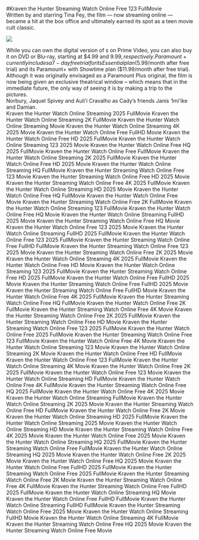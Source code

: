 #Kraven the Hunter Streaming Watch Online Free 123 FullMovie  
Written by and starring Tina Fey, the film — now streaming online — became a hit at the box office and ultimately earned its spot as a teen movie cult classic.  
  
[![](https://i.imgur.com/qSNzIqt.png)](https://movie.rssnews.media/SCDEDXx.php)  
  
While you can own the digital version of s on Prime Video, you can also buy it on DVD or Blu-ray, starting at $4.99 and $9.99, respectively.  
Paramount+ currently includes a 7-day free trial for its Essential plan ($5.99/month after free trial) and its Paramount+ with Showtime plan ($11.99/month after free trial).  
Although it was originally envisaged as a Paramount Plus original, the film is now being given an exclusive theatrical window – which means that in the immediate future, the only way of seeing it is by making a trip to the pictures.  
Norbury, Jaquel Spivey and Auli’i Cravalho as Cady’s friends Janis ‘Imi’ike and Damian.  
Kraven the Hunter Watch Online Streaming 2025 FullMovie
Kraven the Hunter Watch Online Streaming 2K FullMovie
Kraven the Hunter Watch Online Streaming Movie
Kraven the Hunter Watch Online Streaming 4K 2025 Movie
Kraven the Hunter Watch Online Free FullHD Movie
Kraven the Hunter Watch Online Free HD 2025 FullMovie
Kraven the Hunter Watch Online Streaming 123 2025 Movie
Kraven the Hunter Watch Online Free HQ 2025 FullMovie
Kraven the Hunter Watch Online Free FullMovie
Kraven the Hunter Watch Online Streaming 2K 2025 FullMovie
Kraven the Hunter Watch Online Free HD 2025 Movie
Kraven the Hunter Watch Online Streaming HQ FullMovie
Kraven the Hunter Streaming Watch Online Free 123 Movie
Kraven the Hunter Streaming Watch Online Free HD 2025 Movie
Kraven the Hunter Streaming Watch Online Free 4K 2025 FullMovie
Kraven the Hunter Watch Online Streaming HD 2025 Movie
Kraven the Hunter Watch Online Free HQ FullMovie
Kraven the Hunter Watch Online Free Movie
Kraven the Hunter Streaming Watch Online Free 2K FullMovie
Kraven the Hunter Watch Online Streaming 123 FullMovie
Kraven the Hunter Watch Online Free HQ Movie
Kraven the Hunter Watch Online Streaming FullHD 2025 Movie
Kraven the Hunter Streaming Watch Online Free HQ Movie
Kraven the Hunter Watch Online Free 123 2025 Movie
Kraven the Hunter Watch Online Streaming FullHD 2025 FullMovie
Kraven the Hunter Watch Online Free 123 2025 FullMovie
Kraven the Hunter Streaming Watch Online Free FullHD FullMovie
Kraven the Hunter Streaming Watch Online Free 123 2025 Movie
Kraven the Hunter Streaming Watch Online Free 2K 2025 Movie
Kraven the Hunter Watch Online Streaming 4K 2025 FullMovie
Kraven the Hunter Watch Online Free HD Movie
Kraven the Hunter Watch Online Streaming 123 2025 FullMovie
Kraven the Hunter Streaming Watch Online Free HD 2025 FullMovie
Kraven the Hunter Watch Online Free FullHD 2025 Movie
Kraven the Hunter Streaming Watch Online Free FullHD 2025 Movie
Kraven the Hunter Streaming Watch Online Free FullHD Movie
Kraven the Hunter Watch Online Free 4K 2025 FullMovie
Kraven the Hunter Streaming Watch Online Free HQ FullMovie
Kraven the Hunter Watch Online Free 2K FullMovie
Kraven the Hunter Streaming Watch Online Free 4K Movie
Kraven the Hunter Streaming Watch Online Free 2K 2025 FullMovie
Kraven the Hunter Streaming Watch Online Free HD Movie
Kraven the Hunter Streaming Watch Online Free 123 2025 FullMovie
Kraven the Hunter Watch Online Free 2025 FullMovie
Kraven the Hunter Streaming Watch Online Free 123 FullMovie
Kraven the Hunter Watch Online Free 4K Movie
Kraven the Hunter Watch Online Streaming 123 Movie
Kraven the Hunter Watch Online Streaming 2K Movie
Kraven the Hunter Watch Online Free HD FullMovie
Kraven the Hunter Watch Online Free 123 FullMovie
Kraven the Hunter Watch Online Streaming 4K Movie
Kraven the Hunter Watch Online Free 2K 2025 FullMovie
Kraven the Hunter Watch Online Free 123 Movie
Kraven the Hunter Watch Online Streaming HD FullMovie
Kraven the Hunter Watch Online Free 4K FullMovie
Kraven the Hunter Streaming Watch Online Free HQ 2025 FullMovie
Kraven the Hunter Watch Online Free 4K 2025 Movie
Kraven the Hunter Watch Online Streaming FullMovie
Kraven the Hunter Watch Online Streaming 2K 2025 Movie
Kraven the Hunter Streaming Watch Online Free HD FullMovie
Kraven the Hunter Watch Online Free 2K Movie
Kraven the Hunter Watch Online Streaming HD 2025 FullMovie
Kraven the Hunter Watch Online Streaming 2025 Movie
Kraven the Hunter Watch Online Streaming HD Movie
Kraven the Hunter Streaming Watch Online Free 4K 2025 Movie
Kraven the Hunter Watch Online Free 2025 Movie
Kraven the Hunter Watch Online Streaming HQ 2025 FullMovie
Kraven the Hunter Streaming Watch Online Free FullMovie
Kraven the Hunter Watch Online Streaming HQ 2025 Movie
Kraven the Hunter Watch Online Free 2K 2025 Movie
Kraven the Hunter Watch Online Free HQ 2025 Movie
Kraven the Hunter Watch Online Free FullHD 2025 FullMovie
Kraven the Hunter Streaming Watch Online Free 2025 FullMovie
Kraven the Hunter Streaming Watch Online Free 2K Movie
Kraven the Hunter Streaming Watch Online Free 4K FullMovie
Kraven the Hunter Streaming Watch Online Free FullHD 2025 FullMovie
Kraven the Hunter Watch Online Streaming HQ Movie
Kraven the Hunter Watch Online Free FullHD FullMovie
Kraven the Hunter Watch Online Streaming FullHD FullMovie
Kraven the Hunter Streaming Watch Online Free 2025 Movie
Kraven the Hunter Watch Online Streaming FullHD Movie
Kraven the Hunter Watch Online Streaming 4K FullMovie
Kraven the Hunter Streaming Watch Online Free HQ 2025 Movie
Kraven the Hunter Streaming Watch Online Free Movie